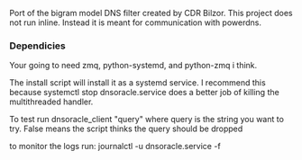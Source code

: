 Port of the bigram model DNS filter created by CDR Bilzor. This project does not run inline. Instead it is meant for communication with powerdns.

### Dependicies
Your going to need zmq, python-systemd, and python-zmq i think.

The install script will install it as a systemd service. I recommend this because systemctl stop dnsoracle.service does a better job of killing the multithreaded handler.

To test run dnsoracle_client "query"  where query is the string you want to try. False means the script thinks the query should be dropped

to monitor the logs run: journalctl -u dnsoracle.service -f
